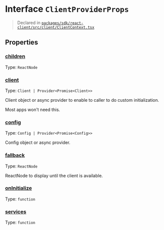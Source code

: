 # Interface `ClientProviderProps`
> Declared in [`packages/sdk/react-client/src/client/ClientContext.tsx`]()


## Properties
### [children](https://github.com/dxos/protocols/blob/main/packages/sdk/react-client/src/client/ClientContext.tsx#L38)
Type: <code>ReactNode</code>
### [client](https://github.com/dxos/protocols/blob/main/packages/sdk/react-client/src/client/ClientContext.tsx#L57)
Type: <code>Client | Provider&lt;Promise&lt;Client&gt;&gt;</code>

Client object or async provider to enable to caller to do custom initialization.

Most apps won't need this.
### [config](https://github.com/dxos/protocols/blob/main/packages/sdk/react-client/src/client/ClientContext.tsx#L43)
Type: <code>Config | Provider&lt;Promise&lt;Config&gt;&gt;</code>

Config object or async provider.
### [fallback](https://github.com/dxos/protocols/blob/main/packages/sdk/react-client/src/client/ClientContext.tsx#L62)
Type: <code>ReactNode</code>

ReactNode to display until the client is available.
### [onInitialize](https://github.com/dxos/protocols/blob/main/packages/sdk/react-client/src/client/ClientContext.tsx#L69)
Type: <code>function</code>
### [services](https://github.com/dxos/protocols/blob/main/packages/sdk/react-client/src/client/ClientContext.tsx#L50)
Type: <code>function</code>